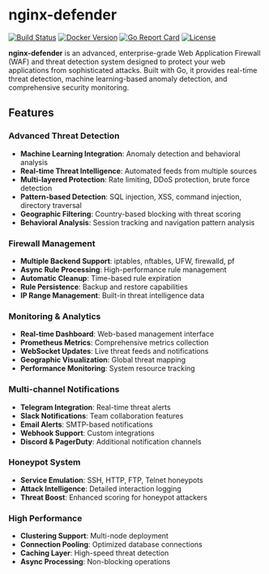 # nginx-defender 

[![Build Status](https://github.com/anipaleja/nginx-defender/workflows/Build%20and%20Publish/badge.svg)](https://github.com/anipaleja/nginx-defender/actions)
[![Docker Version](https://img.shields.io/badge/GHCR-nginx--defender-blue?logo=github)](https://github.com/anipaleja/nginx-defender/pkgs/container/nginx-defender)
[![Go Report Card](https://goreportcard.com/badge/github.com/anipaleja/nginx-defender)](https://goreportcard.com/report/github.com/anipaleja/nginx-defender)
[![License](https://img.shields.io/badge/license-MIT-blue.svg)](LICENSE)

**nginx-defender** is an advanced, enterprise-grade Web Application Firewall (WAF) and threat detection system designed to protect your web applications from sophisticated attacks. Built with Go, it provides real-time threat detection, machine learning-based anomaly detection, and comprehensive security monitoring.

## Features

### Advanced Threat Detection
- **Machine Learning Integration**: Anomaly detection and behavioral analysis
- **Real-time Threat Intelligence**: Automated feeds from multiple sources
- **Multi-layered Protection**: Rate limiting, DDoS protection, brute force detection
- **Pattern-based Detection**: SQL injection, XSS, command injection, directory traversal
- **Geographic Filtering**: Country-based blocking with threat scoring
- **Behavioral Analysis**: Session tracking and navigation pattern analysis

### Firewall Management
- **Multiple Backend Support**: iptables, nftables, UFW, firewalld, pf
- **Async Rule Processing**: High-performance rule management
- **Automatic Cleanup**: Time-based rule expiration
- **Rule Persistence**: Backup and restore capabilities
- **IP Range Management**: Built-in threat intelligence data

### Monitoring & Analytics
- **Real-time Dashboard**: Web-based management interface
- **Prometheus Metrics**: Comprehensive metrics collection
- **WebSocket Updates**: Live threat feeds and notifications
- **Geographic Visualization**: Global threat mapping
- **Performance Monitoring**: System resource tracking

### Multi-channel Notifications
- **Telegram Integration**: Real-time threat alerts
- **Slack Notifications**: Team collaboration features
- **Email Alerts**: SMTP-based notifications
- **Webhook Support**: Custom integrations
- **Discord & PagerDuty**: Additional notification channels

### Honeypot System
- **Service Emulation**: SSH, HTTP, FTP, Telnet honeypots
- **Attack Intelligence**: Detailed interaction logging
- **Threat Boost**: Enhanced scoring for honeypot attackers

### High Performance
- **Clustering Support**: Multi-node deployment
- **Connection Pooling**: Optimized database connections
- **Caching Layer**: High-speed threat detection
- **Async Processing**: Non-blocking operations
